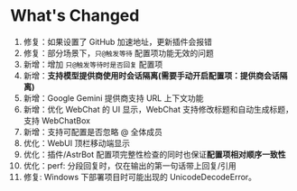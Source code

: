 # What's Changed

1. 修复：如果设置了 GitHub 加速地址，更新插件会报错
2. 修复：部分场景下，`只@触发等待` 配置项功能无效的问题
3. 新增：增加 `只@触发等待时是否回复` 配置项
4. 新增：**支持模型提供商使用时会话隔离(需要手动开启配置项：提供商会话隔离)**
5. 新增：Google Gemini 提供商支持 URL 上下文功能
6. 新增：优化 WebChat 的 UI 显示，WebChat 支持修改标题和自动生成标题，支持 WebChatBox
7. 新增：支持可配置是否忽略 @ 全体成员
8. 优化：WebUI 顶栏移动端显示
9. 优化：插件/AstrBot 配置项完整性检查的同时也保证**配置项相对顺序一致性**
10. 优化：perf: 分段回复时，仅在输出的第一句话带上回复/引用
11. 修复: Windows 下部署项目时可能出现的 UnicodeDecodeError。
